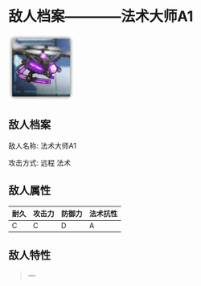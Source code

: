 # 敌人档案————法术大师A1

![法术大师A1](./eneIcons/法术大师A1.png)

## 敌人档案

敌人名称: 法术大师A1

攻击方式: 远程 法术

## 敌人属性

| 耐久      | 攻击力  | 防御力 | 法术抗性 |
|---------|------|-----|------|
| C | C | D | A |

## 敌人特性
> —
